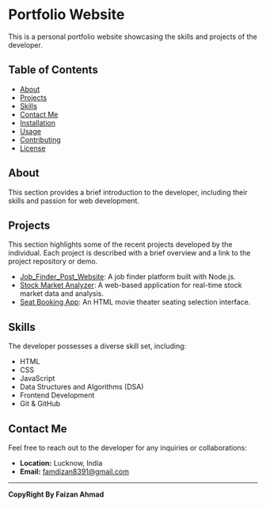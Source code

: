 # Portfolio Website

This is a personal portfolio website showcasing the skills and projects of the developer.

## Table of Contents

- [About](#about)
- [Projects](#projects)
- [Skills](#skills)
- [Contact Me](#contact-me)
- [Installation](#installation)
- [Usage](#usage)
- [Contributing](#contributing)
- [License](#license)

## About

This section provides a brief introduction to the developer, including their skills and passion for web development.

## Projects

This section highlights some of the recent projects developed by the individual. Each project is described with a brief overview and a link to the project repository or demo.

- [Job_Finder_Post_Website](https://github.com/Faizanamd/Job_Finder_Post_Website): A job finder platform built with Node.js.
- [Stock Market Analyzer](https://codepen.io/Rochelle18/full/LYmxjbQ): A web-based application for real-time stock market data and analysis.
- [Seat Booking App](https://codepen.io/Rochelle18/full/VwxNwmK): An HTML movie theater seating selection interface.

## Skills

The developer possesses a diverse skill set, including:

- HTML
- CSS
- JavaScript
- Data Structures and Algorithms (DSA)
- Frontend Development
- Git & GitHub
## Contact Me

Feel free to reach out to the developer for any inquiries or collaborations:

- **Location:** Lucknow, India
- **Email:** famdizan8391@gmail.com


---

**CopyRight By Faizan Ahmad**
